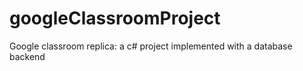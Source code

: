 # googleClassroomProject
Google classroom replica: a c# project implemented with a database backend 
